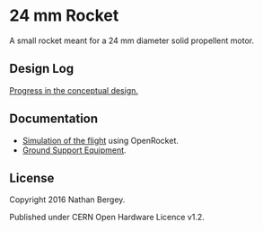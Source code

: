 24 mm Rocket
============

A small rocket meant for a 24 mm diameter solid propellent motor.


Design Log
----------

[Progress in the conceptual design.](https://natronics.github.io/24mm-rocket/designlog)


Documentation
-------------

 - [Simulation of the flight](simulation) using OpenRocket.
 - [Ground Support Equipment](GSE).


License
-------

Copyright 2016 Nathan Bergey.

Published under CERN Open Hardware Licence v1.2.
